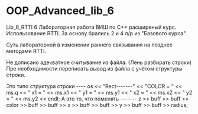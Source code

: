 # OOP_Advanced_lib_6

Lib_6_RTTI 6 Лабораторная работа ВИШ по С++ расширеный курс. Использование RTTI. За основу брались 2 и 4 л/р из "Базового курса".

Суть лабораторной в изменении раннего связывания на позднее методами RTTI.

Не дописано адекватное считывание из файла. (Лень разбирать строки) Пре необходимости переписать вывод из файла с учётом структуры строки.

Это типо структура строки ----  os << "Rect-------" << "COLOR = " << ms.q << "	x1 = " << ms.x1 << "	y1 = " << ms.y1 << "	x2 = " << ms.x2 << "	y2 = " << ms.y2 << endl;
А это то, что поменять -------  z >> buff >> buff >> color >> buff >> buff >> x >> buff >> buff >> y >> buff >> buff >> radius;
